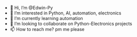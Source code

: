 - 👋 Hi, I’m @Edwin-Py
- 👀 I’m interested in Python, AI, automation, electronics
- 🌱 I’m currently learning automation
- 💞️ I’m looking to collaborate on Python-Electronics projects
- 📫 How to reach me? pm me please 

<!---
Edwin-Py/Edwin-Py is a ✨ special ✨ repository because its `README.md` (this file) appears on your GitHub profile.
You can click the Preview link to take a look at your changes.
--->
